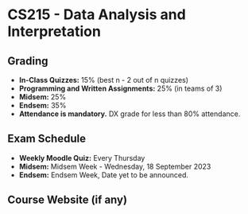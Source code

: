 # CS215 - Data Analysis and Interpretation

## Grading

- **In-Class Quizzes:** 15% (best n - 2 out of n quizzes)
- **Programming and Written Assignments:** 25% (in teams of 3)
- **Midsem:** 25%
- **Endsem:** 35%
- **Attendance is mandatory.** DX grade for less than 80% attendance.

## Exam Schedule

- **Weekly Moodle Quiz:** Every Thursday
- **Midsem:** Midsem Week - Wednesday, 18 September 2023
- **Endsem:** Endsem Week, Date yet to be announced.

## Course Website (if any)
